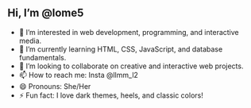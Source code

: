## Hi, I’m @lome5  
- 👀 I’m interested in web development, programming, and interactive media.  
- 🌱 I’m currently learning HTML, CSS, JavaScript, and database fundamentals.  
- 💞️ I’m looking to collaborate on creative and interactive web projects.  
- 📫 How to reach me: Insta @llmm_l2
- 😄 Pronouns: She/Her  
- ⚡ Fun fact: I love dark themes, heels, and classic colors!  

